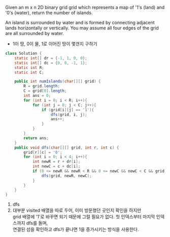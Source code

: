 Given an m x n 2D binary grid grid which represents a map of '1's (land) and '0's (water), return the number of islands.

An island is surrounded by water and is formed by connecting adjacent lands horizontally or vertically. You may assume all four edges of the grid are all surrounded by water.


- 1이 땅, 0이 물, 1로 이어진 땅이 몇갠지 구하기


```java
class Solution {
    static int[] dr = {-1, 1, 0, 0};
    static int[] dc = {0, 0, -1, 1};
    static int R;
    static int C;

    public int numIslands(char[][] grid) {
        R = grid.length;
        C = grid[0].length;
        int ans = 0;
        for (int i = 0; i < R; i++){
            for (int j = 0; j < C; j++){
                if (grid[i][j] == '1'){
                    dfs(grid, i, j);
                    ans++;
                }
            }
        }
        return ans;
    }
    public void dfs(char[][] grid, int r, int c) {
        grid[r][c] = '0';
        for (int i = 0; i < 4; i++){
            int newR = r + dr[i];
            int newC = c + dc[i];
            if (0 <= newR && newR < R && 0 <= newC && newC < C && grid[newR][newC] == '1'){
                dfs(grid, newR, newC);
            }
        }
    }
}
``` 

1. dfs
2.  대부분 visited 배열을 따로 두어, 이미 방문했던 곳인지 확인을 하지만  
    grid 배열에  '1'로 바꾸면 되기 때문에 그럴 필요가 없다.
첫 인덱스부터 마지막 인덱스까지 dfs를 돌며,    
    연결된 섬을 확인하고 dfs가 끝나면 1을 증가시키는 방식을 사용한다.